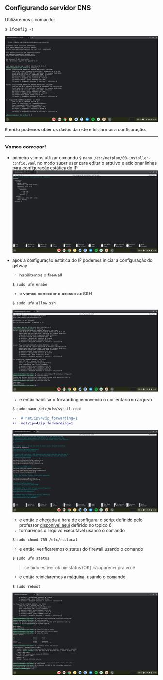 ## Configurando servidor DNS

Utilizaremos o comando:

```shell
$ ifconfig -a
```

![obtendo dados da rede](/media/images/2.jpg)

E então podemos obter os dados da rede e iniciarmos a configuração.
___
### Vamos começar!

* primeiro vamos utilizar comando `$ nano /etc/netplan/00-installer-config.yaml` no modo super user para editar o arquivo e adicionar linhas para configuração estática do IP
![arquivo 00-instaler-config.yml](../media/images/3.jpg)


* apos a configuração estática do IP podemos iniciar a configuração do getway
  * habilitemos o firewall
  ```shell
  $ sudo ufw enabe
  ```
  * e vamos conceder o acesso ao SSH
  ```shell
  $ sudo ufw allow ssh
  ```
  ![imagem de habilitação do fi](../media/images/4.jpg)
  * e então habilitar o forwarding removendo o comentario no arquivo
  ```shell
  $ sudo nano /etc/ufw/sysctl.conf
  ```
  ```diff
  --  # net/ipv4/ip_forwarding=1
  ++  net/ipv4/ip_forwarding=1
  ```
  ![imagem de habilitação do fi](../media/images/5.jpg)
  * e então é chegada a hora de configurar o script definido pelo professor [disponível aqui](https://github.com/alaelson/labredes2021/blob/main/network/nat/readme.md) definido no tópico 6
  * tornaremos o arquivo executável usando o comando
  ```shell
  $ sudo chmod 755 /etc/rc.local
  ```
  * e então, verificaremos o status do firewall usando o comando
  ```shell
  $ sudo ufw status
  ```
  > se tudo estiver ok um status (OK) irá aparecer pra você
  * e então reiniciaremos a máquina, usando o comando
  ```shell
  $ sudo reboot
  ```
  ![rebooting system](../media/images/6.jpg)